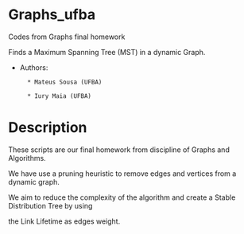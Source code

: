 # Graphs_ufba
Codes from Graphs final homework

Finds a Maximum Spanning Tree (MST) in a dynamic Graph.

* Authors:

        * Mateus Sousa (UFBA)

        * Iury Maia (UFBA)

# Description

These scripts are our final homework from discipline of Graphs and Algorithms.

We have use a pruning heuristic to remove edges and vertices from a dynamic graph.


We aim to reduce the complexity of the algorithm and create a Stable Distribution Tree by using


the Link Lifetime as edges weight.
